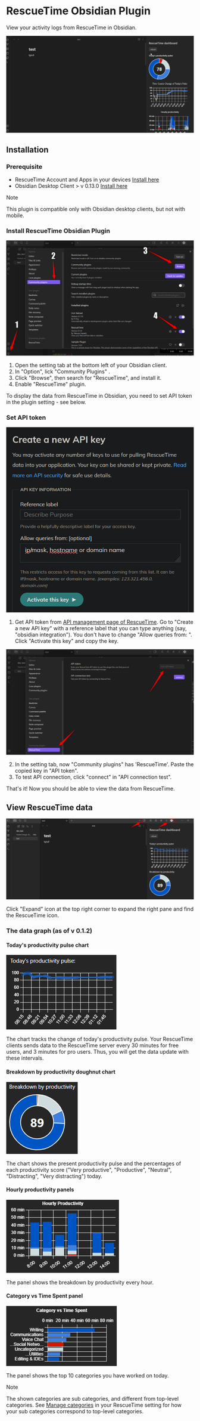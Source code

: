 # RescueTime Obsidian Plugin

View your activity logs from RescueTime in Obsidian.

![LiveDemo](./assets/LiveDemo.gif)
## Installation

### Prerequisite
- RescueTime Account and Apps in your devices [Install here](https://www.rescuetime.com/get_rescuetime)
- Obsidian Desktop Client > v 0.13.0 [Install here](https://obsidian.md/)
> [!NOTE]
> This plugin is compatible only with Obsidian desktop clients, but not with mobile.
### Install RescueTime Obsidian Plugin

![Installation](./assets/Installation.png)

1. Open the setting tab at the bottom left of your Obsidian client.
2. In "Option", lick "Community Plugins" .
3. Click "Browse", then search for "RescueTime", and install it.
4. Enable "RescueTime" plugin. 

To display the data from RescueTime in Obsidian, you need to set API token in the plugin setting - see below.
### Set API token


![Obtain API key from Rescue Time](./assets/ObtainAPIkeyFromRT.png)

1. Get API token from [API management page of RescueTime](https://www.rescuetime.com/anapi/manage). Go to "Create a new API key" with a reference label that you can type anything (say, "obsidian integration"). You don't have to change "Allow queries from: ". Click "Activate this key" and copy the key.
   
![Set API token in the plugin setting](./assets/SetAPItoken.png)

2. In the setting tab, now "Community plugins" has 'RescueTime'. Paste the copied key in "API token".
3. To test API connection, click "connect" in "API connection test".

That's it! Now you should be able to view the data from RescueTime.

## View RescueTime data

![Right Pane](./assets/RightPane.png)

Click "Expand" icon at the top right corner to expand the right pane and find the RescueTime icon.
### The data graph (as of v 0.1.2)

#### Today's productivity pulse chart
![ProductivityPulseChart](./assets/ProductivityPulseChart.png)

The chart tracks the change of today's productivity pulse.
Your RescueTime clients sends data to the RescueTime server every 30 minutes for free users, and 3 minutes for pro users. Thus, you will get the data update with these intervals.

#### Breakdown by productivity doughnut chart
![BreakdownByProductivity](./assets/BreakdownByProductivity.png)

The chart shows the present productivity pulse and the percentages of each productivity score ("Very productive", "Productive", "Neutral", "Distracting", "Very distracting") today.

#### Hourly productivity panels
![HourlyBarChart](./assets/HourlyBarChart.png)

The panel shows the breakdown by productivity every hour.

#### Category vs Time Spent panel
![CategoryVSTimeSpent](./assets/CategoryVSTimeSpent.png)

The panel shows the top 10 categories you have worked on today.
> [!NOTE]
> The shown categories are sub categories, and different from top-level categories. See [Manage categories](https://www.rescuetime.com/categories) in your RescueTime setting for how your sub categories correspond to top-level categories.
